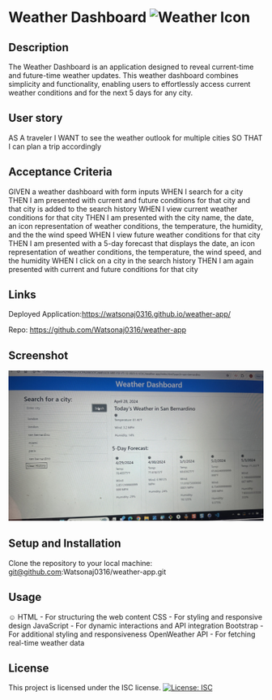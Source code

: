 # Weather Dashboard ![Weather Icon](https://openweathermap.org/img/wn/10d@2x.png)

## Description
The Weather Dashboard is an application designed to reveal current-time and future-time weather updates. This weather dashboard combines simplicity and functionality, enabling users to effortlessly access current weather conditions and for the next 5 days for any city.

## User story
AS A traveler
I WANT to see the weather outlook for multiple cities
SO THAT I can plan a trip accordingly

## Acceptance Criteria
GIVEN a weather dashboard with form inputs
WHEN I search for a city
THEN I am presented with current and future conditions for that city and that city is added to the search history
WHEN I view current weather conditions for that city
THEN I am presented with the city name, the date, an icon representation of weather conditions, the temperature, the humidity, and the the wind speed
WHEN I view future weather conditions for that city
THEN I am presented with a 5-day forecast that displays the date, an icon representation of weather conditions, the temperature, the wind speed, and the humidity
WHEN I click on a city in the search history
THEN I am again presented with current and future conditions for that city

## Links
Deployed Application:https://watsonaj0316.github.io/weather-app/ 

Repo: https://github.com/Watsonaj0316/weather-app 

## Screenshot
![screenshot](IMG_7384.jpg) 

## Setup and Installation
Clone the repository to your local machine: 
git@github.com:Watsonaj0316/weather-app.git

## Usage
☺ HTML - For structuring the web content
CSS - For styling and responsive design
JavaScript - For dynamic interactions and API integration
Bootstrap - For additional styling and responsiveness
OpenWeather API - For fetching real-time weather data

## License
This project is licensed under the ISC license.
[![License: ISC](https://img.shields.io/badge/License-ISC-blue.svg)](https://opensource.org/licenses/ISC)
